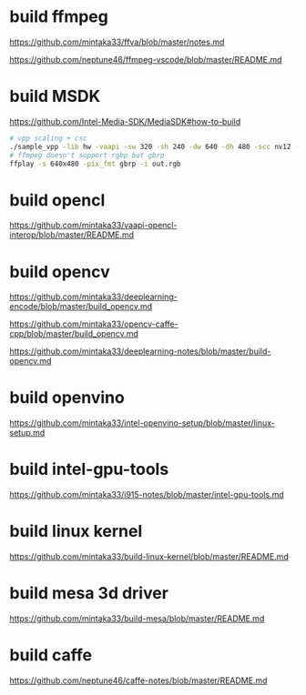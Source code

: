 
# build ffmpeg
https://github.com/mintaka33/ffva/blob/master/notes.md

https://github.com/neptune46/ffmpeg-vscode/blob/master/README.md


# build MSDK
https://github.com/Intel-Media-SDK/MediaSDK#how-to-build

```bash
# vpp scaling + csc
./sample_vpp -lib hw -vaapi -sw 320 -sh 240 -dw 640 -dh 480 -scc nv12 -dcc rgbp -i test.yuv -o out.yuv
# ffmpeg doesn't support rgbp but gbrp
ffplay -s 640x480 -pix_fmt gbrp -i out.rgb 
```

# build opencl
https://github.com/mintaka33/vaapi-opencl-interop/blob/master/README.md


# build opencv
https://github.com/mintaka33/deeplearning-encode/blob/master/build_opencv.md

https://github.com/mintaka33/opencv-caffe-cpp/blob/master/build_opencv.md

https://github.com/mintaka33/deeplearning-notes/blob/master/build-opencv.md


# build openvino
https://github.com/mintaka33/intel-openvino-setup/blob/master/linux-setup.md


# build intel-gpu-tools
https://github.com/mintaka33/i915-notes/blob/master/intel-gpu-tools.md


# build linux kernel
https://github.com/mintaka33/build-linux-kernel/blob/master/README.md


# build mesa 3d driver
https://github.com/mintaka33/build-mesa/blob/master/README.md


# build caffe
https://github.com/neptune46/caffe-notes/blob/master/README.md

